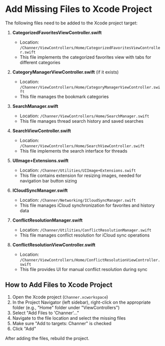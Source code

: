 # Add Missing Files to Xcode Project

The following files need to be added to the Xcode project target:

1. **CategorizedFavoritesViewController.swift**
   - Location: `/Channer/ViewControllers/Home/CategorizedFavoritesViewController.swift`
   - This file implements the categorized favorites view with tabs for different categories

2. **CategoryManagerViewController.swift** (if it exists)
   - Location: `/Channer/ViewControllers/Home/CategoryManagerViewController.swift`
   - This file manages the bookmark categories

3. **SearchManager.swift**
   - Location: `/Channer/ViewControllers/Home/SearchManager.swift`
   - This file manages thread search history and saved searches

4. **SearchViewController.swift**
   - Location: `/Channer/ViewControllers/Home/SearchViewController.swift`
   - This file implements the search interface for threads

5. **UIImage+Extensions.swift**
   - Location: `/Channer/Utilities/UIImage+Extensions.swift`
   - This file contains extension for resizing images, needed for navigation bar button sizing

6. **ICloudSyncManager.swift**
   - Location: `/Channer/Networking/ICloudSyncManager.swift`
   - This file manages iCloud synchronization for favorites and history data

7. **ConflictResolutionManager.swift**
   - Location: `/Channer/Utilities/ConflictResolutionManager.swift`
   - This file manages conflict resolution for iCloud sync operations

8. **ConflictResolutionViewController.swift**
   - Location: `/Channer/ViewControllers/Home/ConflictResolutionViewController.swift`
   - This file provides UI for manual conflict resolution during sync

## How to Add Files to Xcode Project

1. Open the Xcode project (`Channer.xcworkspace`)
2. In the Project Navigator (left sidebar), right-click on the appropriate folder (e.g., "Home" folder under "ViewControllers")
3. Select "Add Files to 'Channer'..."
4. Navigate to the file location and select the missing files
5. Make sure "Add to targets: Channer" is checked
6. Click "Add"

After adding the files, rebuild the project.